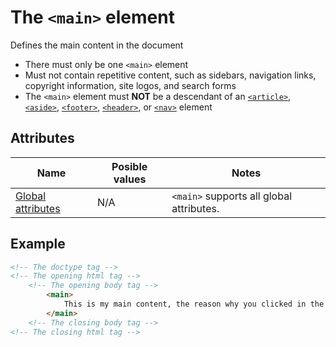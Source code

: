 # The `<main>` element
Defines the main content in the document

- There must only be one `<main>` element
- Must not contain repetitive content, such as sidebars, navigation links, copyright information, site logos, and search forms
- The `<main>` element must **NOT** be a descendant of an [`<article>`](article.md), [`<aside>`](aside.md), [`<footer>`](footer.md), [`<header>`](header.md), or [`<nav>`](nav.md) element

## Attributes
| Name | Posible values | Notes |
|-|-|-|
| [Global attributes](../first-steps/global-attributes.md) | N/A | `<main>` supports all global attributes. |

## Example
```html
<!-- The doctype tag -->
<!-- The opening html tag -->
    <!-- The opening body tag -->
        <main>
            This is my main content, the reason why you clicked in the link to this document. May be my article or my tutorial content, as an example.
        </main>
    <!-- The closing body tag -->
<!-- The closing html tag -->
```